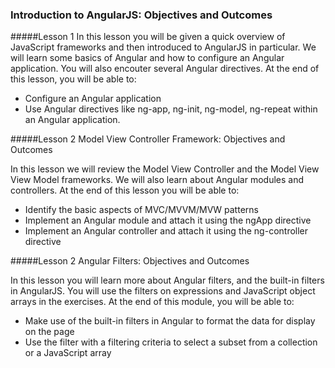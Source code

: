 ### Introduction to AngularJS: Objectives and Outcomes

#####Lesson 1
In this lesson you will be given a quick overview of JavaScript frameworks 
and then introduced to AngularJS in particular. 
We will learn some basics of Angular and how to configure an Angular application. 
You will also encouter several Angular directives. At the end of this lesson, you will be able to:

* Configure an Angular application
* Use Angular directives like ng-app, ng-init, ng-model, ng-repeat within an Angular application.

#####Lesson 2
Model View Controller Framework: Objectives and Outcomes

In this lesson we will review the Model View Controller and the Model View View Model frameworks.
 We will also learn about Angular modules and controllers. At the end of this lesson you will be able to:

* Identify the basic aspects of MVC/MVVM/MVW patterns
* Implement an Angular module and attach it using the ngApp directive
* Implement an Angular controller and attach it using the ng-controller directive


#####Lesson 2 Angular Filters: Objectives and Outcomes

In this lesson you will learn more about Angular filters, and the built-in filters in AngularJS. 
You will use the filters on expressions and JavaScript object arrays in the exercises. At the end of this module, you will be able to:

* Make use of the built-in filters in Angular to format the data for display on the page
* Use the filter with a filtering criteria to select a subset from a collection or a JavaScript array